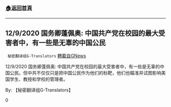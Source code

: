 ###  [:house:返回首頁](https://github.com/ourhimalayas/txt)
---

## 12/9/2020 国务卿蓬佩奥: 中国共产党在校园的最大受害者中，有一些是无辜的中国公民
` 秘密翻译组G-Translators` [轉載自GNews](https://gnews.org/zh-hans/655233/)

12/9/2020 国务卿蓬佩奥: 中国共产党在校园的最大受害者中，有一些是无辜的中国公民。但中共不仅仅只是把中国公民作为他们的标靶，他们也瞄准并试图影响美国学生、教授和学校的管理者。



By: 【秘密翻译组G-Translators】

0
